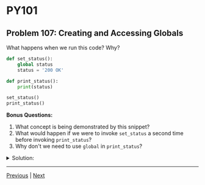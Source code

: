 # PY101
## Problem 107: Creating and Accessing Globals

What happens when we run this code? Why?

```python
def set_status():
    global status
    status = '200 OK'

def print_status():
    print(status)

set_status()
print_status()
```

**Bonus Questions:**
1. What concept is being demonstrated by this snippet?
2. What would happen if we were to invoke `set_status` a second time before invoking `print_status`?
3. Why don't we need to use `global` in `print_status`?

<details>
<summary>Solution:</summary>

Output:
```
200 OK
```

The `set_status` function declares and initializes a new global variable `status` using the `global` keyword. After invoking `set_status`, the global `status` variable exists and can be accessed from anywhere in the module, including from `print_status`.

**Bonus Answers:**

**Bonus 1**: This demonstrates the creation of global variables with the `global` keyword. Even though `status` doesn't exist before the function is called, using `global` inside the function creates it in the global scope.

**Bonus 2**: We would get the same output:

```python
def set_status():
    global status
    status = '200 OK'

def print_status():
    print(status)

set_status()
set_status()  # Called again
print_status()  # 200 OK
```

We're simply reassigning `status` to `'200 OK'` again, which doesn't change anything since it already has that value.

**Bonus 3**: Because we can access global variables without using `global` - we just can't modify (reassign) them. The `global` keyword is only needed when you want to reassign a global variable. Reading or accessing global variables doesn't require `global`.

```python
# Reading doesn't need 'global':
value = 100

def read_value():
    print(value)  # Fine without 'global'

# Modifying needs 'global':
def modify_value():
    global value
    value = 200  # Need 'global' to reassign
```

</details>

---

[Previous](106.md) | [Next](108.md)

